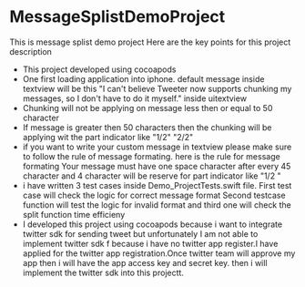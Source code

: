 # MessageSplistDemoProject
This is message splist demo project
Here are the key points for this project description
- This project developed using cocoapods 
- One first loading application into iphone. default message inside textview will be this "I can't believe Tweeter now supports chunking my messages, so I don't have to do it myself." inside uitextview
- Chunking will not be applying on message less then or equal to 50 character
- If message is greater then 50 characters then the chunking will be applying wit the part indicator like "1/2" "2/2"
- if you want to write your custom message in textview please make sure to follow the rule of message formating. here is the rule for message formating
Your message must have one space character after every 45 character and 4 character will be reserve for part indicator like "1/2 "
- i have written 3 test cases inside Demo_ProjectTests.swift file. First test case will check the logic for correct message format Second testcase function will test the logic for invalid format and third one will check the split function time efficieny  
- I developed this project using cocoapods because i want to integrate twitter sdk for sending tweet but unfortunately I am not able to implement twitter sdk f because i have no twitter app register.I have applied for the twitter app registration.Once twitter team will approve my app then i will have the app access key and secret key. then i will implement the twitter sdk into this projectt. 
